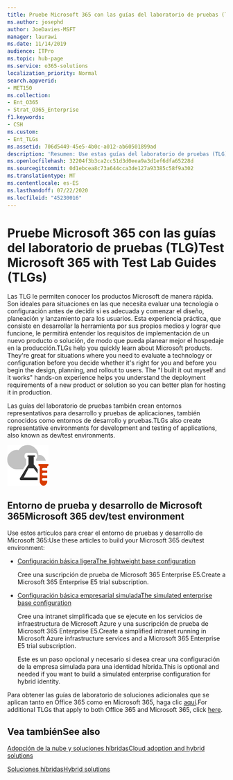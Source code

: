 ```yaml
---
title: Pruebe Microsoft 365 con las guías del laboratorio de pruebas (TLG)
ms.author: josephd
author: JoeDavies-MSFT
manager: laurawi
ms.date: 11/14/2019
audience: ITPro
ms.topic: hub-page
ms.service: o365-solutions
localization_priority: Normal
search.appverid:
- MET150
ms.collection:
- Ent_O365
- Strat_O365_Enterprise
f1.keywords:
- CSH
ms.custom:
- Ent_TLGs
ms.assetid: 706d5449-45e5-4b0c-a012-ab60501899ad
description: 'Resumen: Use estas guías del laboratorio de pruebas (TLG) para configurar la demostración, la prueba de concepto o los entornos de desarrollo y pruebas para Microsoft 365.'
ms.openlocfilehash: 32204f3b3ca2cc51d3d0eea9a3d1ef6dfa65228d
ms.sourcegitcommit: 0d1ebcea8c73a644cca3de127a93385c58f9a302
ms.translationtype: MT
ms.contentlocale: es-ES
ms.lasthandoff: 07/22/2020
ms.locfileid: "45230016"
---
```

# <a name="test-microsoft-365-with-test-lab-guides-tlgs"></a><span data-ttu-id="967e3-103">Pruebe Microsoft 365 con las guías del laboratorio de pruebas (TLG)</span><span class="sxs-lookup"><span data-stu-id="967e3-103">Test Microsoft 365 with Test Lab Guides (TLGs)</span></span>

<span data-ttu-id="967e3-p101">Las TLG le permiten conocer los productos Microsoft de manera rápida. Son ideales para situaciones en las que necesita evaluar una tecnología o configuración antes de decidir si es adecuada y comenzar el diseño, planeación y lanzamiento para los usuarios. Esta experiencia práctica, que consiste en desarrollar la herramienta por sus propios medios y lograr que funcione, le permitirá entender los requisitos de implementación de un nuevo producto o solución, de modo que pueda planear mejor el hospedaje en la producción.</span><span class="sxs-lookup"><span data-stu-id="967e3-p101">TLGs help you quickly learn about Microsoft products. They're great for situations where you need to evaluate a technology or configuration before you decide whether it's right for you and before you begin the design, planning, and rollout to users. The "I built it out myself and it works" hands-on experience helps you understand the deployment requirements of a new product or solution so you can better plan for hosting it in production.</span></span>
  
<span data-ttu-id="967e3-107">Las guías del laboratorio de pruebas también crean entornos representativos para desarrollo y pruebas de aplicaciones, también conocidos como entornos de desarrollo y pruebas.</span><span class="sxs-lookup"><span data-stu-id="967e3-107">TLGs also create representative environments for development and testing of applications, also known as dev/test environments.</span></span>
  
![Guías del laboratorio de pruebas de Microsoft Cloud](media/24ad0d1b-3274-40fb-972a-b8188b7268d1.png)
  
## <a name="microsoft-365-devtest-environment"></a><span data-ttu-id="967e3-109">Entorno de prueba y desarrollo de Microsoft 365</span><span class="sxs-lookup"><span data-stu-id="967e3-109">Microsoft 365 dev/test environment</span></span>

<span data-ttu-id="967e3-110">Use estos artículos para crear el entorno de pruebas y desarrollo de Microsoft 365:</span><span class="sxs-lookup"><span data-stu-id="967e3-110">Use these articles to build your Microsoft 365 dev/test environment:</span></span>
  
- [<span data-ttu-id="967e3-111">Configuración básica ligera</span><span class="sxs-lookup"><span data-stu-id="967e3-111">The lightweight base configuration</span></span>](https://docs.microsoft.com/microsoft-365/enterprise/lightweight-base-configuration-microsoft-365-enterprise)
    
    <span data-ttu-id="967e3-112">Cree una suscripción de prueba de Microsoft 365 Enterprise E5.</span><span class="sxs-lookup"><span data-stu-id="967e3-112">Create a Microsoft 365 Enterprise E5 trial subscription.</span></span>

- [<span data-ttu-id="967e3-113">Configuración básica empresarial simulada</span><span class="sxs-lookup"><span data-stu-id="967e3-113">The simulated enterprise base configuration</span></span>](https://docs.microsoft.com/microsoft-365/enterprise/simulated-ent-base-configuration-microsoft-365-enterprise)
    
    <span data-ttu-id="967e3-114">Cree una intranet simplificada que se ejecute en los servicios de infraestructura de Microsoft Azure y una suscripción de prueba de Microsoft 365 Enterprise E5.</span><span class="sxs-lookup"><span data-stu-id="967e3-114">Create a simplified intranet running in Microsoft Azure infrastructure services and a Microsoft 365 Enterprise E5 trial subscription.</span></span> 

    <span data-ttu-id="967e3-115">Este es un paso opcional y necesario si desea crear una configuración de la empresa simulada para una identidad híbrida.</span><span class="sxs-lookup"><span data-stu-id="967e3-115">This is optional and needed if you want to build a simulated enterprise configuration for hybrid identity.</span></span>
    
<span data-ttu-id="967e3-116">Para obtener las guías de laboratorio de soluciones adicionales que se aplican tanto en Office 365 como en Microsoft 365, haga clic [aquí](https://docs.microsoft.com/microsoft-365/enterprise/m365-enterprise-test-lab-guides).</span><span class="sxs-lookup"><span data-stu-id="967e3-116">For additional TLGs that apply to both Office 365 and Microsoft 365, click [here](https://docs.microsoft.com/microsoft-365/enterprise/m365-enterprise-test-lab-guides).</span></span>  
    
## <a name="see-also"></a><span data-ttu-id="967e3-117">Vea también</span><span class="sxs-lookup"><span data-stu-id="967e3-117">See also</span></span>

[<span data-ttu-id="967e3-118">Adopción de la nube y soluciones híbridas</span><span class="sxs-lookup"><span data-stu-id="967e3-118">Cloud adoption and hybrid solutions</span></span>](cloud-adoption-and-hybrid-solutions.yml)
  
[<span data-ttu-id="967e3-119">Soluciones híbridas</span><span class="sxs-lookup"><span data-stu-id="967e3-119">Hybrid solutions</span></span>](hybrid-solutions.md)
